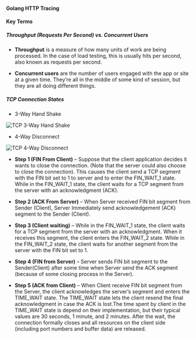 
#### Golang HTTP Tracing

#### Key Terms

##### Throughput (Requests Per Second) vs. Concurrent Users

-  **Throughput** is a measure of how many units of work are being processed. In the case of load testing, this is usually hits per second, also known as requests per second.

-  **Concurrent users** are the number of users engaged with the app or site at a given time. They’re all in the middle of some kind of session, but they are all doing different things.

##### TCP Connection States

- 3-Way Hand Shake

![TCP 3-Way Hand Shake](https://encrypted-tbn0.gstatic.com/images?q=tbn%3AANd9GcQQOzSuFfazkMKtf3PR22uo0jzDPKXthxm6zJqmAO89y9ShnPNl&usqp=CAU)

- 4-Way Disconnect

![TCP 4-Way Disconnect](https://blog.confirm.ch/wp-content/uploads/2018/06/tcp_states_terminate.jpg)

- **Step 1 (FIN From Client)** – Suppose that the client application decides it wants to close the connection. (Note that the server could also choose to close the connection). This causes the client send a TCP segment with the FIN bit set to 1 to server and to enter the FIN_WAIT_1 state. While in the FIN_WAIT_1 state, the client waits for a TCP segment from the server with an acknowledgment (ACK).

- **Step 2 (ACK From Server)** – When Server received FIN bit segment from Sender (Client), Server Immediately send acknowledgement (ACK) segment to the Sender (Client).

- **Step 3 (Client waiting)** – While in the FIN_WAIT_1 state, the client waits for a TCP segment from the server with an acknowledgment. When it receives this segment, the client enters the FIN_WAIT_2 state. While in the FIN_WAIT_2 state, the client waits for another segment from the server with the FIN bit set to 1.

- **Step 4 (FIN from Server)** – Server sends FIN bit segment to the Sender(Client) after some time when Server send the ACK segment (because of some closing process in the Server).

- **Step 5 (ACK from Client)** – When Client receive FIN bit segment from the Server, the client acknowledges the server’s segment and enters the TIME_WAIT state. The TIME_WAIT state lets the client resend the final acknowledgment in case the ACK is lost.The time spent by client in the TIME_WAIT state is depend on their implementation, but their typical values are 30 seconds, 1 minute, and 2 minutes. After the wait, the connection formally closes and all resources on the client side (including port numbers and buffer data) are released.